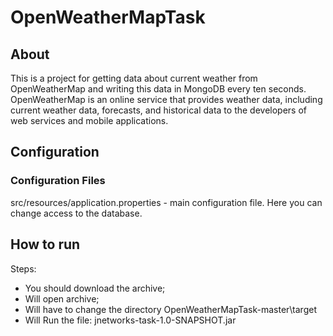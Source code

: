 # OpenWeatherMapTask

## About
This is a project for getting data about current weather from OpenWeatherMap and writing this data in MongoDB every ten seconds. 
OpenWeatherMap is an online service that provides weather data, including current weather data, forecasts, and historical data to the developers of web services and mobile applications.

## Configuration
### Configuration Files
src/resources/application.properties - main configuration file. Here you can change access to the database.

## How to run
Steps:
* You should download the archive;
* Will open archive;
* Will have to change the directory OpenWeatherMapTask-master\target 
* Will Run the file: jnetworks-task-1.0-SNAPSHOT.jar
